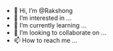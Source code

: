 - 👋 Hi, I’m @Rakshong
- 👀 I’m interested in ...
- 🌱 I’m currently learning ...
- 💞️ I’m looking to collaborate on ...
- 📫 How to reach me ...

<!---
Rakshong/Rakshong is a ✨ special ✨ repository because its `README.md` (this file) appears on your GitHub profile.
You can click the Preview link to take a look at your changes.
--->
